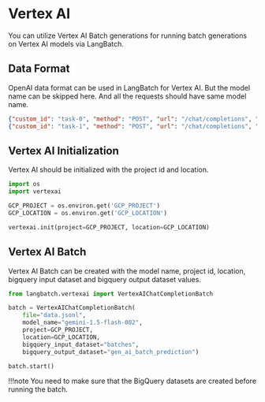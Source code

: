 # Vertex AI

You can utilize Vertex AI Batch generations for running batch generations on Vertex AI models via LangBatch.

## Data Format

OpenAI data format can be used in LangBatch for Vertex AI. But the model name can be skipped here. And all the requests should have same model name.

```json
{"custom_id": "task-0", "method": "POST", "url": "/chat/completions", "body": {"messages": [{"role": "system", "content": "You are an AI assistant that helps people find information."}, {"role": "user", "content": "When was Microsoft founded?"}]}}
{"custom_id": "task-1", "method": "POST", "url": "/chat/completions", "body": {"messages": [{"role": "system", "content": "You are an AI assistant that helps people find information."}, {"role": "user", "content": "When was the first XBOX released?"}]}}
```

## Vertex AI Initialization

Vertex AI should be initialized with the project id and location.

```python
import os
import vertexai

GCP_PROJECT = os.environ.get('GCP_PROJECT')
GCP_LOCATION = os.environ.get('GCP_LOCATION')

vertexai.init(project=GCP_PROJECT, location=GCP_LOCATION)
```

## Vertex AI Batch

Vertex AI Batch can be created with the model name, project id, location, bigquery input dataset and bigquery output dataset values.

```python
from langbatch.vertexai import VertexAIChatCompletionBatch

batch = VertexAIChatCompletionBatch(
    file="data.jsonl",
    model_name="gemini-1.5-flash-002",
    project=GCP_PROJECT,
    location=GCP_LOCATION,
    bigquery_input_dataset="batches",
    bigquery_output_dataset="gen_ai_batch_prediction")

batch.start()
```

!!!note
    You need to make sure that the BigQuery datasets are created before running the batch.